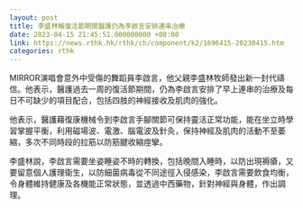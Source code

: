 ```yaml
---
layout: post
title: 李盛林稱復活節期間醫護仍為李啟言安排連串治療
date: 2023-04-15 21:45:51.000000000 +08:00
link: https://news.rthk.hk/rthk/ch/component/k2/1696415-20230415.htm
categories: rthk
---
```


MIRROR演唱會意外中受傷的舞蹈員李啟言，他父親李盛林牧師發出新一封代禱信。他表示，醫護過去一周的復活節期間，仍為李啟言安排了早上連串的治療及每日不可缺少的項目配合，包括四肢的神經接收及肌肉的強化。

他表示，醫護藉復康機械令到李啟言手腳關節可保持靈活正常功能，能在坐立時學習掌握平衡，利用磁場波、電激、腦電波及針灸，保持神經及肌肉的活動不至萎縮，多次不同時段的拉筋以防筋腱收縮痙攣。

李盛林說，李啟言需要坐姿睡姿不時的轉換，包括晚間入睡時，以防出現褥瘡，又要留意個人護理衛生，以防細菌病毒從不同途徑入侵感染，李啟言需要飲食均衡，令身體維持健康及各機能正常狀態，並透過中西藥物，針對神經與身體，作出調理。
